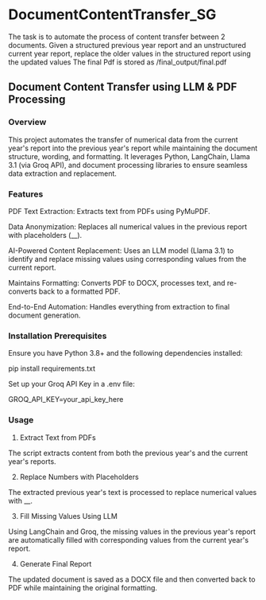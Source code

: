 # DocumentContentTransfer_SG
The task is to automate the process of content transfer between 2 documents. Given a structured previous year report and an unstructured current year report, replace the older values in the structured report using the updated values
The final Pdf is stored as /final_output/final.pdf

## Document Content Transfer using LLM & PDF Processing

### Overview

This project automates the transfer of numerical data from the current year's report into the previous year's report while maintaining the document structure, wording, and formatting. It leverages Python, LangChain, Llama 3.1 (via Groq API), and document processing libraries to ensure seamless data extraction and replacement.

### Features

PDF Text Extraction: Extracts text from PDFs using PyMuPDF.

Data Anonymization: Replaces all numerical values in the previous report with placeholders (__).

AI-Powered Content Replacement: Uses an LLM model (Llama 3.1) to identify and replace missing values using corresponding values from the current report.

Maintains Formatting: Converts PDF to DOCX, processes text, and re-converts back to a formatted PDF.

End-to-End Automation: Handles everything from extraction to final document generation.

### Installation Prerequisites

Ensure you have Python 3.8+ and the following dependencies installed:

pip install requirements.txt

Set up your Groq API Key in a .env file:

GROQ_API_KEY=your_api_key_here

### Usage

1. Extract Text from PDFs

The script extracts content from both the previous year's and the current year's reports.

2. Replace Numbers with Placeholders

The extracted previous year's text is processed to replace numerical values with __.

3. Fill Missing Values Using LLM

Using LangChain and Groq, the missing values in the previous year's report are automatically filled with corresponding values from the current year's report.

4. Generate Final Report

The updated document is saved as a DOCX file and then converted back to PDF while maintaining the original formatting.
